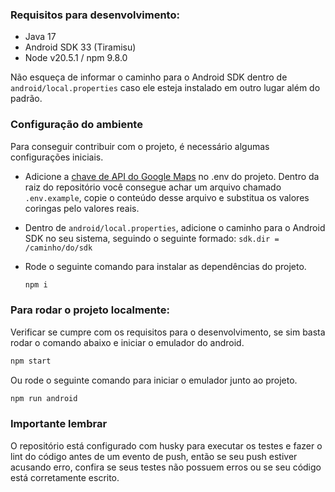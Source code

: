 ### Requisitos para desenvolvimento:
- Java 17
- Android SDK 33 (Tiramisu)
- Node v20.5.1 / npm 9.8.0

Não esqueça de informar o caminho para o Android SDK dentro de ```android/local.properties``` caso ele esteja instalado em outro lugar além do padrão.

### Configuração do ambiente
Para conseguir contribuir com o projeto, é necessário algumas configurações iniciais.
- Adicione a [chave de API do Google Maps](https://console.cloud.google.com/apis/library) no .env do projeto. Dentro da raiz do repositório você consegue achar um arquivo chamado ```.env.example```, copie o conteúdo desse arquivo e substitua os valores coringas pelo valores reais.
- Dentro de ```android/local.properties```, adicione o caminho para o Android SDK no seu sistema, seguindo o seguinte formado: ```sdk.dir = /caminho/do/sdk```
- Rode o seguinte comando para instalar as dependências do projeto.

    ```bash
    npm i
    ```

### Para rodar o projeto localmente:
Verificar se cumpre com os requisitos para o desenvolvimento, se sim basta rodar o comando abaixo e iniciar o emulador do android.

```bash
npm start
```

Ou rode o seguinte comando para iniciar o emulador junto ao projeto.

```bash
npm run android
```

### Importante lembrar
O repositório está configurado com husky para executar os testes e fazer o lint do código antes de um evento de push, então se seu push estiver acusando erro, confira se seus testes não possuem erros ou se seu código está corretamente escrito.
